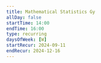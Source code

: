 ```yaml
---
title: Mathematical Statistics Gy
allDay: false
startTime: 14:00
endTime: 16:00
type: recurring
daysOfWeek: [W]
startRecur: 2024-09-11
endRecur: 2024-12-16
---
```

